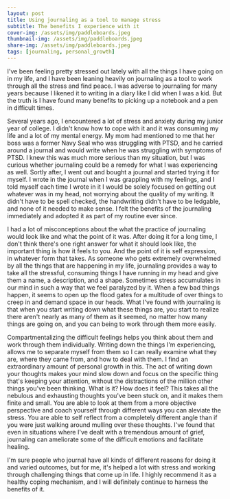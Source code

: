 ```yaml
---
layout: post
title: Using journaling as a tool to manage stress
subtitle: The benefits I experience with it
cover-img: /assets/img/paddleboards.jpeg
thumbnail-img: /assets/img/paddleboards.jpeg
share-img: /assets/img/paddleboards.jpeg
tags: [journaling, personal_growth]
---
```


I've been feeling pretty stressed out lately with all the things I have going on in my life, and I have been leaning heavily on journaling as a tool to work through all the stress and find peace. I was adverse to journaling for many years because I likened it to writing in a diary like I did when I was a kid. But the truth is I have found many benefits to picking up a notebook and a pen in difficult times.

Several years ago, I encountered a lot of stress and anxiety during my junior year of college. I didn't know how to cope with it and it was consuming my life and a lot of my mental energy. My mom had mentioned to me that her boss was a former Navy Seal who was struggling with PTSD, and he carried around a journal and would write when he was struggling with symptoms of PTSD. I knew this was much more serious than my situation, but I was curious whether journaling could be a remedy for what I was experiencing as well. Sortly after, I went out and bought a journal and started trying it for myself. I wrote in the journal when I was grappling with my feelings, and I told myself each time I wrote in it I would be solely focused on getting out whatever was in my head, not worrying about the quality of my writing. It didn't have to be spell checked, the handwriting didn't have to be ledgable, and none of it needed to make sense. I felt the benefits of the journaling immediately and adopted it as part of my routine ever since.

I had a lot of misconceptions about the what the practice of journaling would look like and what the point of it was. After doing it for a long time, I don't think there's one right answer for what it should look like, the important thing is how it feels to you. And the point of it is self expression, in whatever form that takes. As someone who gets extremely overwhelmed by all the things that are happening in my life, journaling provides a way to take all the stressful, consuming things I have running in my head and give them a name, a description, and a shape. Sometimes stress accumulates in our mind in such a way that we feel paralyzed by it. When a few bad things happen, it seems to open up the flood gates for a multitude of over things to creep in and demand space in our heads. What I've found with journaling is that when you start writing down what these things are, you start to realize there aren't nearly as many of them as it seemed, no matter how many things are going on, and you can being to work through them more easily. 

Compartmentalizing the difficult feelings helps you think about them and work through them individually. Writing down the things I'm experiencing, allows me to separate myself from them so I can really examine what they are, where they came from, and how to deal with them. I find an extraordinary amount of personal growth in this. The act of writing down your thoughts makes your mind slow down and focus on the specific thing that's keeping your attention, without the distractions of the million other things you've been thinking. What is it? How does it feel? This takes all the nebulous and exhausting thoughts you've been stuck on, and it makes them finite and small. You are able to look at them from a more objective perspective and coach yourself through different ways you can aleviate the stress. You are able to self reflect from a completely different angle than if you were just walking around mulling over these thoughts. I've found that even in situations where I've dealt with a tremendous amount of grief, journaling can ameliorate some of the difficult emotions and facilitate healing. 

I'm sure people who journal have all kinds of different reasons for doing it and varied outcomes, but for me, it's helped a lot with stress and working through challenging things that come up in life. I highly recommend it as a healthy coping mechanism, and I will definitely continue to harness the benefits of it.
